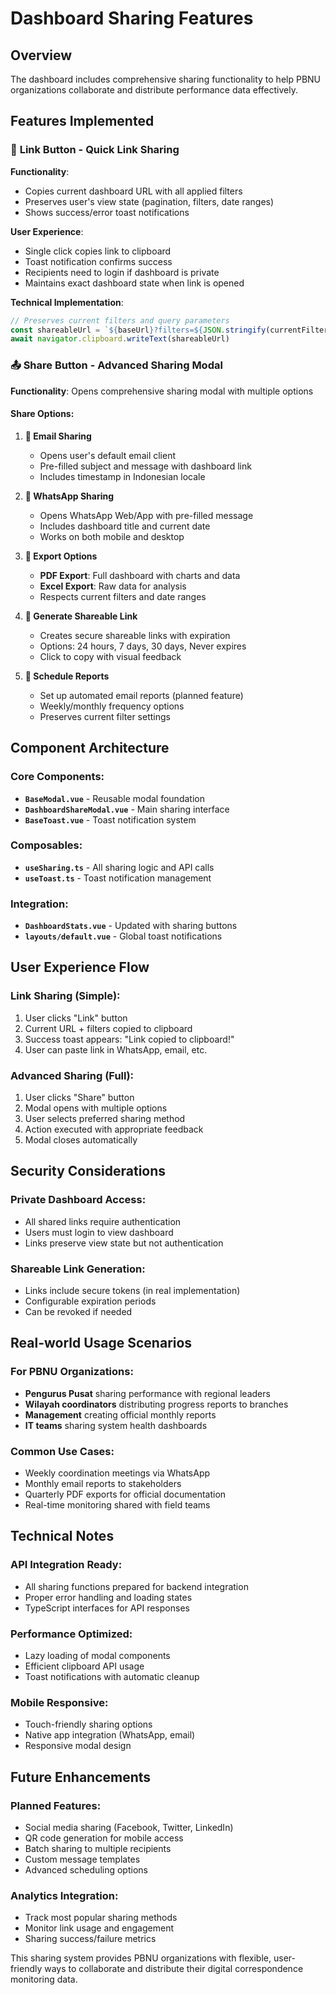 # Dashboard Sharing Features

## Overview
The dashboard includes comprehensive sharing functionality to help PBNU organizations collaborate and distribute performance data effectively.

## Features Implemented

### 🔗 **Link Button** - Quick Link Sharing
**Functionality**: 
- Copies current dashboard URL with all applied filters
- Preserves user's view state (pagination, filters, date ranges)
- Shows success/error toast notifications

**User Experience**:
- Single click copies link to clipboard
- Toast notification confirms success
- Recipients need to login if dashboard is private
- Maintains exact dashboard state when link is opened

**Technical Implementation**:
```typescript
// Preserves current filters and query parameters
const shareableUrl = `${baseUrl}?filters=${JSON.stringify(currentFilters)}`
await navigator.clipboard.writeText(shareableUrl)
```

### 📤 **Share Button** - Advanced Sharing Modal
**Functionality**: Opens comprehensive sharing modal with multiple options

#### Share Options:
1. **📧 Email Sharing**
   - Opens user's default email client
   - Pre-filled subject and message with dashboard link
   - Includes timestamp in Indonesian locale

2. **💬 WhatsApp Sharing**
   - Opens WhatsApp Web/App with pre-filled message
   - Includes dashboard title and current date
   - Works on both mobile and desktop

3. **📄 Export Options**
   - **PDF Export**: Full dashboard with charts and data
   - **Excel Export**: Raw data for analysis
   - Respects current filters and date ranges

4. **🔗 Generate Shareable Link**
   - Creates secure shareable links with expiration
   - Options: 24 hours, 7 days, 30 days, Never expires
   - Click to copy with visual feedback

5. **📅 Schedule Reports**
   - Set up automated email reports (planned feature)
   - Weekly/monthly frequency options
   - Preserves current filter settings

## Component Architecture

### Core Components:
- **`BaseModal.vue`** - Reusable modal foundation
- **`DashboardShareModal.vue`** - Main sharing interface
- **`BaseToast.vue`** - Toast notification system

### Composables:
- **`useSharing.ts`** - All sharing logic and API calls
- **`useToast.ts`** - Toast notification management

### Integration:
- **`DashboardStats.vue`** - Updated with sharing buttons
- **`layouts/default.vue`** - Global toast notifications

## User Experience Flow

### Link Sharing (Simple):
1. User clicks "Link" button
2. Current URL + filters copied to clipboard
3. Success toast appears: "Link copied to clipboard!"
4. User can paste link in WhatsApp, email, etc.

### Advanced Sharing (Full):
1. User clicks "Share" button
2. Modal opens with multiple options
3. User selects preferred sharing method
4. Action executed with appropriate feedback
5. Modal closes automatically

## Security Considerations

### Private Dashboard Access:
- All shared links require authentication
- Users must login to view dashboard
- Links preserve view state but not authentication

### Shareable Link Generation:
- Links include secure tokens (in real implementation)
- Configurable expiration periods
- Can be revoked if needed

## Real-world Usage Scenarios

### For PBNU Organizations:
- **Pengurus Pusat** sharing performance with regional leaders
- **Wilayah coordinators** distributing progress reports to branches
- **Management** creating official monthly reports
- **IT teams** sharing system health dashboards

### Common Use Cases:
- Weekly coordination meetings via WhatsApp
- Monthly email reports to stakeholders
- Quarterly PDF exports for official documentation
- Real-time monitoring shared with field teams

## Technical Notes

### API Integration Ready:
- All sharing functions prepared for backend integration
- Proper error handling and loading states
- TypeScript interfaces for API responses

### Performance Optimized:
- Lazy loading of modal components
- Efficient clipboard API usage
- Toast notifications with automatic cleanup

### Mobile Responsive:
- Touch-friendly sharing options
- Native app integration (WhatsApp, email)
- Responsive modal design

## Future Enhancements

### Planned Features:
- Social media sharing (Facebook, Twitter, LinkedIn)
- QR code generation for mobile access
- Batch sharing to multiple recipients
- Custom message templates
- Advanced scheduling options

### Analytics Integration:
- Track most popular sharing methods
- Monitor link usage and engagement
- Sharing success/failure metrics

This sharing system provides PBNU organizations with flexible, user-friendly ways to collaborate and distribute their digital correspondence monitoring data.